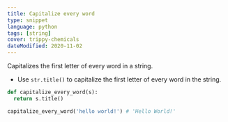 ```yaml
---
title: Capitalize every word
type: snippet
language: python
tags: [string]
cover: trippy-chemicals
dateModified: 2020-11-02
---
```


Capitalizes the first letter of every word in a string.

- Use `str.title()` to capitalize the first letter of every word in the string.

```py
def capitalize_every_word(s):
  return s.title()

capitalize_every_word('hello world!') # 'Hello World!'
```
